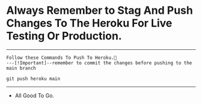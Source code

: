 # Always Remember to Stag And Push Changes To The Heroku For Live Testing Or Production.

---

```
Follow these Commands To Push To Heroku.🚀
---[!Important]--remember to commit the changes before pushing to the main branch

git push heroku main
```

---

- All Good To Go.
